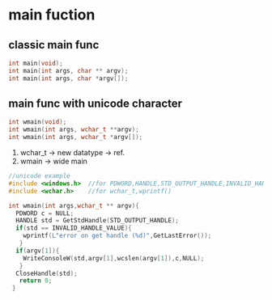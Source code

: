 # main fuction


## classic main func

```c
int main(void);
int main(int args, char ** argv);
int main(int args, char *argv[]);

```
## main func with unicode character

```c
int wmain(void);
int wmain(int args, wchar_t **argv);
int wmain(int args, wchar_t *argv[]);
```
1. wchar_t -> new datatype -> ref.
2. wmain -> wide main
```c
//unicode example
#include <windows.h>  //for PDWORD,HANDLE,STD_OUTPUT_HANDLE,INVALID_HANDLE_VALUE,GetStdHandle(),GetLastError(),WriteConsoleW(),CloseHandle()
#include <wchar.h>    //for wchar_t,wprintf() 

int wmain(int args,wchar_t ** argv){
  PDWORD c = NULL;
  HANDLE std = GetStdHandle(STD_OUTPUT_HANDLE);
  if(std == INVALID_HANDLE_VALUE){
    wprintf(L"error on get handle (%d)",GetLastError());
   }
  if(argv[1]){
    WriteConsoleW(std,argv[1],wcslen(argv[1]),c,NULL);
   }
  CloseHandle(std);
   return 0;
 }
  
```
